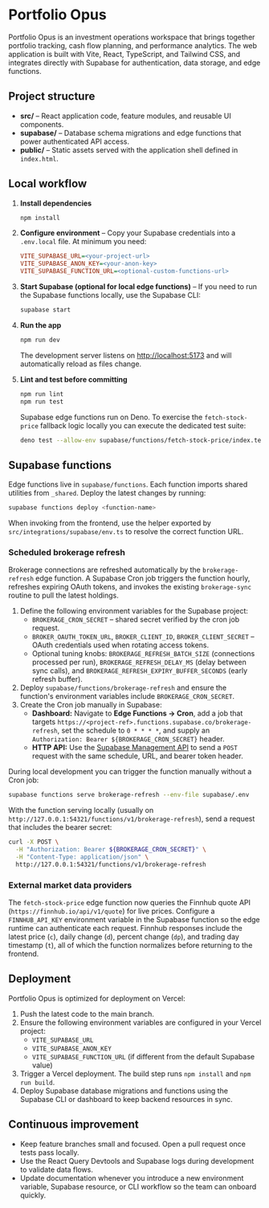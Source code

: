 # Portfolio Opus

Portfolio Opus is an investment operations workspace that brings together portfolio tracking, cash flow planning, and performance analytics. The web application is built with Vite, React, TypeScript, and Tailwind CSS, and integrates directly with Supabase for authentication, data storage, and edge functions.

## Project structure

- **src/** – React application code, feature modules, and reusable UI components.
- **supabase/** – Database schema migrations and edge functions that power authenticated API access.
- **public/** – Static assets served with the application shell defined in `index.html`.

## Local workflow

1. **Install dependencies**
   ```sh
   npm install
   ```
2. **Configure environment** – Copy your Supabase credentials into a `.env.local` file. At minimum you need:
   ```ini
   VITE_SUPABASE_URL=<your-project-url>
   VITE_SUPABASE_ANON_KEY=<your-anon-key>
   VITE_SUPABASE_FUNCTION_URL=<optional-custom-functions-url>
   ```
3. **Start Supabase (optional for local edge functions)** – If you need to run the Supabase functions locally, use the Supabase CLI:
   ```sh
   supabase start
   ```
4. **Run the app**
   ```sh
   npm run dev
   ```
   The development server listens on [http://localhost:5173](http://localhost:5173) and will automatically reload as files change.
5. **Lint and test before committing**
   ```sh
   npm run lint
   npm run test
   ```

   Supabase edge functions run on Deno. To exercise the `fetch-stock-price`
   fallback logic locally you can execute the dedicated test suite:
   ```sh
   deno test --allow-env supabase/functions/fetch-stock-price/index.test.ts
   ```

## Supabase functions

Edge functions live in `supabase/functions`. Each function imports shared utilities from `_shared`. Deploy the latest changes by running:
```sh
supabase functions deploy <function-name>
```
When invoking from the frontend, use the helper exported by `src/integrations/supabase/env.ts` to resolve the correct function URL.

### Scheduled brokerage refresh

Brokerage connections are refreshed automatically by the `brokerage-refresh` edge function. A Supabase Cron job triggers the function hourly, refreshes expiring OAuth tokens, and invokes the existing `brokerage-sync` routine to pull the latest holdings.

1. Define the following environment variables for the Supabase project:
   - `BROKERAGE_CRON_SECRET` – shared secret verified by the cron job request.
   - `BROKER_OAUTH_TOKEN_URL`, `BROKER_CLIENT_ID`, `BROKER_CLIENT_SECRET` – OAuth credentials used when rotating access tokens.
   - Optional tuning knobs: `BROKERAGE_REFRESH_BATCH_SIZE` (connections processed per run), `BROKERAGE_REFRESH_DELAY_MS` (delay between sync calls), and `BROKERAGE_REFRESH_EXPIRY_BUFFER_SECONDS` (early refresh buffer).
2. Deploy `supabase/functions/brokerage-refresh` and ensure the function's environment variables include `BROKERAGE_CRON_SECRET`.
3. Create the Cron job manually in Supabase:
   - **Dashboard:** Navigate to **Edge Functions → Cron**, add a job that targets `https://<project-ref>.functions.supabase.co/brokerage-refresh`, set the schedule to `0 * * * *`, and supply an `Authorization: Bearer ${BROKERAGE_CRON_SECRET}` header.
   - **HTTP API:** Use the [Supabase Management API](https://supabase.com/docs/guides/api/management-api#operation/createCronJob) to send a `POST` request with the same schedule, URL, and bearer token header.

During local development you can trigger the function manually without a Cron job:

```sh
supabase functions serve brokerage-refresh --env-file supabase/.env
```

With the function serving locally (usually on `http://127.0.0.1:54321/functions/v1/brokerage-refresh`), send a request that includes the bearer secret:

```sh
curl -X POST \
  -H "Authorization: Bearer ${BROKERAGE_CRON_SECRET}" \
  -H "Content-Type: application/json" \
  http://127.0.0.1:54321/functions/v1/brokerage-refresh
```

### External market data providers

The `fetch-stock-price` edge function now queries the Finnhub quote API (`https://finnhub.io/api/v1/quote`) for live prices. Configure a `FINNHUB_API_KEY` environment variable in the Supabase function so the edge runtime can authenticate each request. Finnhub responses include the latest price (`c`), daily change (`d`), percent change (`dp`), and trading day timestamp (`t`), all of which the function normalizes before returning to the frontend.

## Deployment

Portfolio Opus is optimized for deployment on Vercel:

1. Push the latest code to the main branch.
2. Ensure the following environment variables are configured in your Vercel project:
   - `VITE_SUPABASE_URL`
   - `VITE_SUPABASE_ANON_KEY`
   - `VITE_SUPABASE_FUNCTION_URL` (if different from the default Supabase value)
3. Trigger a Vercel deployment. The build step runs `npm install` and `npm run build`.
4. Deploy Supabase database migrations and functions using the Supabase CLI or dashboard to keep backend resources in sync.

## Continuous improvement

- Keep feature branches small and focused. Open a pull request once tests pass locally.
- Use the React Query Devtools and Supabase logs during development to validate data flows.
- Update documentation whenever you introduce a new environment variable, Supabase resource, or CLI workflow so the team can onboard quickly.

